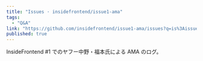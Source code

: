 ```yaml
---
title: "Issues · insidefrontend/issue1-ama"
tags:
  - "Q&A"
link: "https://github.com/insidefrontend/issue1-ama/issues?q=is%3Aissue+is%3Aopen+label%3AC1-a11y"
published: true
---
```


InsideFrontend #1 でのヤフー中野・福本氏による AMA のログ。
